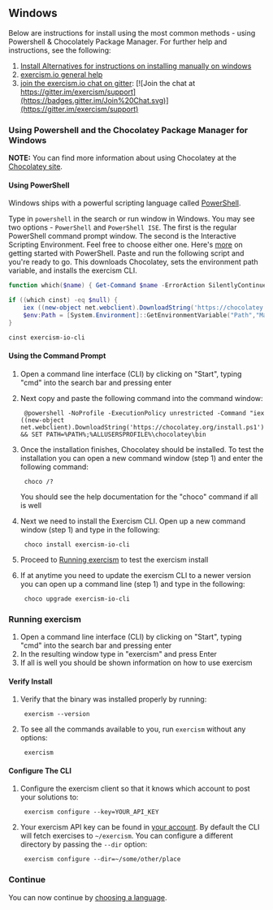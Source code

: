 
## Windows

Below are instructions for install using the most common methods - using Powershell & Chocolately Package Manager. For further help and instructions, see the following:

1. [Install Alternatives for instructions on installing manually on windows](/cli/install)
1. [exercism.io general help](http://exercism.io/help)
1. [join the exercism.io chat on gitter](https://gitter.im/exercism/support): [![Join the chat at https://gitter.im/exercism/support](https://badges.gitter.im/Join%20Chat.svg)](https://gitter.im/exercism/support)


### Using Powershell and the Chocolatey Package Manager for Windows <a name="chocolatey"></a>
**NOTE:** You can find more information about using Chocolatey at the [Chocolatey site](https://chocolatey.org/).

#### Using PowerShell
Windows ships with a powerful scripting language called [PowerShell](https://en.wikipedia.org/wiki/Windows_PowerShell).

Type in `powershell` in the search or run window in Windows. You may see two options - `PowerShell` and `PowerShell ISE`. The first is the regular PowerShell command prompt window. The second is the Interactive Scripting Environment. Feel free to choose either one. Here's [more](http://www.powershellpro.com/powershell-tutorial-introduction/tutorial-windows-powershell-console/) on getting started with PowerShell. Paste and run the following script and you're ready to go. This downloads Chocolatey, sets the environment path variable, and installs the exercism CLI.

```powershell
function which($name) { Get-Command $name -ErrorAction SilentlyContinue | Select-Object Definition }

if ((which cinst) -eq $null) {
    iex ((new-object net.webclient).DownloadString('https://chocolatey.org/install.ps1'))
    $env:Path = [System.Environment]::GetEnvironmentVariable("Path","Machine") + ";" + [System.Environment]::GetEnvironmentVariable("Path","User")
}

cinst exercism-io-cli
```

#### Using the Command Prompt
1. Open a command line interface (CLI) by clicking on "Start", typing "cmd" into the search bar and pressing enter
2. Next copy and paste the following command into the command window:

        @powershell -NoProfile -ExecutionPolicy unrestricted -Command "iex ((new-object net.webclient).DownloadString('https://chocolatey.org/install.ps1'))" && SET PATH=%PATH%;%ALLUSERSPROFILE%\chocolatey\bin

3. Once the installation finishes, Chocolatey should be installed. To test the installation you can open a new command window (step 1) and enter the following command:

        choco /?

	You should see the help documentation for the "choco" command if all is well

4. Next we need to install the Exercism CLI.  Open up a new command window (step 1) and type in the following:

        choco install exercism-io-cli

5. Proceed to [Running exercism](#run-exercism) to test the exercism install
6. If at anytime you need to update the exercism CLI to a newer version you can open up a command line (step 1) and type in the following:

        choco upgrade exercism-io-cli

### Running exercism <a name="run-exercism"></a>
1. Open a command line interface (CLI) by clicking on "Start", typing "cmd" into the search bar and pressing enter
1. In the resulting window type in "exercism" and press Enter
1. If all is well you should be shown information on how to use exercism


#### Verify Install
1. Verify that the binary was installed properly by running:

        exercism --version


2. To see all the commands available to you, run `exercism` without any options:

        exercism


#### Configure The CLI

1. Configure the exercism client so that it knows which account to post your solutions to:

        exercism configure --key=YOUR_API_KEY

2. Your exercism API key can be found in [your account](/account/key).
	By default the CLI will fetch exercises to `~/exercism`.
	You can configure a different directory by passing the `--dir` option:

        exercism configure --dir=~/some/other/place

### Continue
You can now continue by [choosing a language](http://exercism.io/languages).


